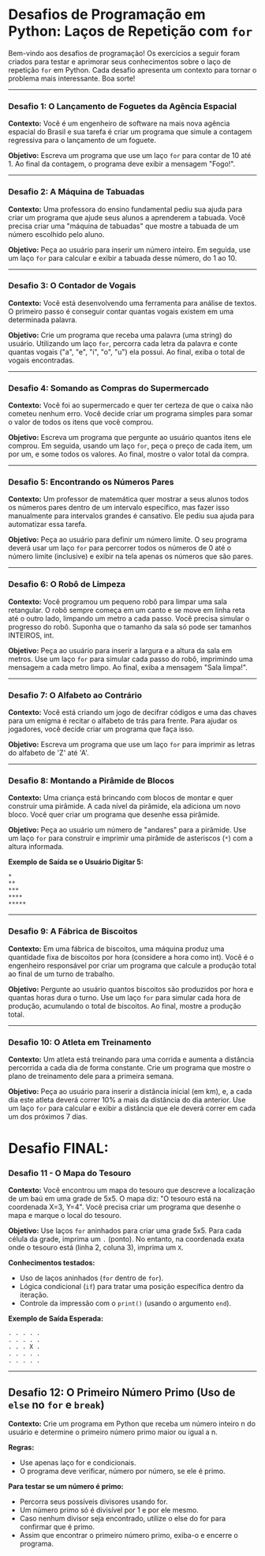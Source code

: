 # Desafios de Programação em Python: Laços de Repetição com `for`

Bem-vindo aos desafios de programação! Os exercícios a seguir foram criados para testar e aprimorar seus conhecimentos sobre o laço de repetição `for` em Python. Cada desafio apresenta um contexto para tornar o problema mais interessante. Boa sorte!

---

### Desafio 1: O Lançamento de Foguetes da Agência Espacial

**Contexto:** Você é um engenheiro de software na mais nova agência espacial do Brasil e sua tarefa é criar um programa que simule a contagem regressiva para o lançamento de um foguete.

**Objetivo:** Escreva um programa que use um laço `for` para contar de 10 até 1. Ao final da contagem, o programa deve exibir a mensagem "Fogo!".

---

### Desafio 2: A Máquina de Tabuadas

**Contexto:** Uma professora do ensino fundamental pediu sua ajuda para criar um programa que ajude seus alunos a aprenderem a tabuada. Você precisa criar uma "máquina de tabuadas" que mostre a tabuada de um número escolhido pelo aluno.

**Objetivo:** Peça ao usuário para inserir um número inteiro. Em seguida, use um laço `for` para calcular e exibir a tabuada desse número, do 1 ao 10.

---

### Desafio 3: O Contador de Vogais

**Contexto:** Você está desenvolvendo uma ferramenta para análise de textos. O primeiro passo é conseguir contar quantas vogais existem em uma determinada palavra.

**Objetivo:** Crie um programa que receba uma palavra (uma string) do usuário. Utilizando um laço `for`, percorra cada letra da palavra e conte quantas vogais ("a", "e", "i", "o", "u") ela possui. Ao final, exiba o total de vogais encontradas.

---

### Desafio 4: Somando as Compras do Supermercado

**Contexto:** Você foi ao supermercado e quer ter certeza de que o caixa não cometeu nenhum erro. Você decide criar um programa simples para somar o valor de todos os itens que você comprou.

**Objetivo:** Escreva um programa que pergunte ao usuário quantos itens ele comprou. Em seguida, usando um laço `for`, peça o preço de cada item, um por um, e some todos os valores. Ao final, mostre o valor total da compra.

---

### Desafio 5: Encontrando os Números Pares

**Contexto:** Um professor de matemática quer mostrar a seus alunos todos os números pares dentro de um intervalo específico, mas fazer isso manualmente para intervalos grandes é cansativo. Ele pediu sua ajuda para automatizar essa tarefa.

**Objetivo:** Peça ao usuário para definir um número limite. O seu programa deverá usar um laço `for` para percorrer todos os números de 0 até o número limite (inclusive) e exibir na tela apenas os números que são pares.

---

### Desafio 6: O Robô de Limpeza

**Contexto:** Você programou um pequeno robô para limpar uma sala retangular. O robô sempre começa em um canto e se move em linha reta até o outro lado, limpando um metro a cada passo. Você precisa simular o progresso do robô. Suponha que o tamanho da sala só pode ser tamanhos INTEIROS, int.

**Objetivo:** Peça ao usuário para inserir a largura e a altura da sala em metros. Use um laço `for` para simular cada passo do robô, imprimindo uma mensagem a cada metro limpo. Ao final, exiba a mensagem "Sala limpa!".

---

### Desafio 7: O Alfabeto ao Contrário

**Contexto:** Você está criando um jogo de decifrar códigos e uma das chaves para um enigma é recitar o alfabeto de trás para frente. Para ajudar os jogadores, você decide criar um programa que faça isso.

**Objetivo:** Escreva um programa que use um laço `for` para imprimir as letras do alfabeto de 'Z' até 'A'.

---

### Desafio 8: Montando a Pirâmide de Blocos

**Contexto:** Uma criança está brincando com blocos de montar e quer construir uma pirâmide. A cada nível da pirâmide, ela adiciona um novo bloco. Você quer criar um programa que desenhe essa pirâmide.

**Objetivo:** Peça ao usuário um número de "andares" para a pirâmide. Use um laço `for` para construir e imprimir uma pirâmide de asteriscos (`*`) com a altura informada.

**Exemplo de Saída se o Usuário Digitar 5:**
```
*
**
***
****
*****
```

---

### Desafio 9: A Fábrica de Biscoitos

**Contexto:** Em uma fábrica de biscoitos, uma máquina produz uma quantidade fixa de biscoitos por hora (considere a hora como int). Você é o engenheiro responsável por criar um programa que calcule a produção total ao final de um turno de trabalho.

**Objetivo:** Pergunte ao usuário quantos biscoitos são produzidos por hora e quantas horas dura o turno. Use um laço `for` para simular cada hora de produção, acumulando o total de biscoitos. Ao final, mostre a produção total.

---

### Desafio 10: O Atleta em Treinamento

**Contexto:** Um atleta está treinando para uma corrida e aumenta a distância percorrida a cada dia de forma constante. Crie um programa que mostre o plano de treinamento dele para a primeira semana.

**Objetivo:** Peça ao usuário para inserir a distância inicial (em km), e, a cada dia este atleta deverá correr 10% a mais da distância do dia anterior. Use um laço `for` para calcular e exibir a distância que ele deverá correr em cada um dos próximos 7 dias.


# Desafio FINAL: 

### Desafio 11 - O Mapa do Tesouro

**Contexto:** Você encontrou um mapa do tesouro que descreve a localização de um baú em uma grade de 5x5. O mapa diz: "O tesouro está na coordenada X=3, Y=4". Você precisa criar um programa que desenhe o mapa e marque o local do tesouro.

**Objetivo:** Use laços `for` aninhados para criar uma grade 5x5. Para cada célula da grade, imprima um `.` (ponto). No entanto, na coordenada exata onde o tesouro está (linha 2, coluna 3), imprima um `X`.

**Conhecimentos testados:**
* Uso de laços aninhados (`for` dentro de `for`).
* Lógica condicional (`if`) para tratar uma posição específica dentro da iteração.
* Controle da impressão com o `print()` (usando o argumento `end`).

**Exemplo de Saída Esperada:**
```
. . . . . 
. . . . . 
. . . X . 
. . . . . 
. . . . . 
```

---

## Desafio 12: O Primeiro Número Primo (Uso de `else` no `for` e `break`)

**Contexto:** Crie um programa em Python que receba um número inteiro n do usuário e determine o primeiro número primo maior ou igual a n.

**Regras:**  
* Use apenas laço for e condicionais.  
* O programa deve verificar, número por número, se ele é primo.  

**Para testar se um número é primo:**    
 * Percorra seus possíveis divisores usando for.  
 * Um número primo só é divisível por 1 e por ele mesmo.  
 * Caso nenhum divisor seja encontrado, utilize o else do for para confirmar que é primo.  
 * Assim que encontrar o primeiro número primo, exiba-o e encerre o programa.  


